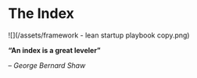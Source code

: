 # The Index



![](/assets/framework - lean startup playbook copy.png)



**“An index is a great leveler”**

_– George Bernard Shaw_

